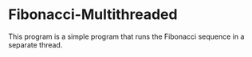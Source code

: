 # Fibonacci-Multithreaded
This program is a simple program that runs the Fibonacci sequence in a separate thread.
